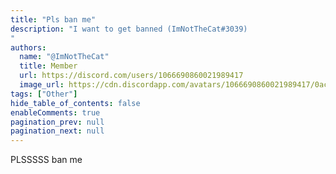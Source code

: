 ```yaml
---
title: "Pls ban me"
description: "I want to get banned (ImNotTheCat#3039)
"
authors:
  name: "@ImNotTheCat"
  title: Member
  url: https://discord.com/users/1066690860021989417
  image_url: https://cdn.discordapp.com/avatars/1066690860021989417/0acd85030c17230bb4bdc9f658c9b452.png
tags: ["Other"]
hide_table_of_contents: false
enableComments: true
pagination_prev: null
pagination_next: null
---
```


PLSSSSS ban me